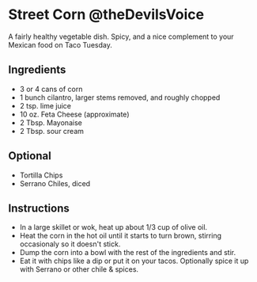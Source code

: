 # Street Corn \@theDevilsVoice

A fairly healthy vegetable dish. Spicy, and a nice complement to your
Mexican food on Taco Tuesday.

## Ingredients

- 3 or 4 cans of corn
- 1 bunch cilantro, larger stems removed, and roughly chopped
- 2 tsp. lime juice
- 10 oz. Feta Cheese (approximate)
- 2 Tbsp. Mayonaise
- 2 Tbsp. sour cream

## Optional

- Tortilla Chips
- Serrano Chiles, diced

## Instructions

- In a large skillet or wok, heat up about 1/3 cup of olive oil.
- Heat the corn in the hot oil until it starts to turn brown, stirring
 occasionaly so it doesn't stick.
- Dump the corn into a bowl with the rest of the ingredients and stir.
- Eat it with chips like a dip or put it on your tacos. Optionally
 spice it up with Serrano or other chile & spices.
